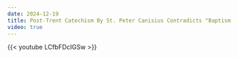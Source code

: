 ```yaml
---
date: 2024-12-19
title: Post-Trent Catechism By St. Peter Canisius Contradicts "Baptism Of Desire"
video: true
---
```



{{< youtube LCfbFDcIGSw >}}
